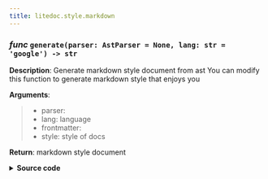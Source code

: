 ```yaml
---
title: litedoc.style.markdown
---
```

### ***func*** `generate(parser: AstParser = None, lang: str = 'google') -> str`



**Description**: Generate markdown style document from ast
You can modify this function to generate markdown style that enjoys you

**Arguments**:
> - parser:   
> - lang: language  
> - frontmatter:   
> - style: style of docs  

**Return**: markdown style document


<details>
<summary> <b>Source code</b> </summary>

```python
def generate(parser: AstParser, lang: str, frontmatter: Optional[dict]=None, style: str='google') -> str:
    """
    Generate markdown style document from ast
    You can modify this function to generate markdown style that enjoys you
    Args:
        parser:
        lang: language
        frontmatter:
        style: style of docs
    Returns:
        markdown style document
    """
    if frontmatter is not None:
        md = '---\n'
        for k, v in frontmatter.items():
            md += f'{k}: {v}\n'
        md += '---\n'
    else:
        md = ''
    '遍历函数'
    for func in parser.functions:
        if func.name.startswith('_'):
            continue
        if func.docs is not None and litedoc_hide in func.docs.reduction():
            continue
        md += func.markdown(lang)
    '遍历类'
    for cls in parser.classes:
        md += cls.markdown(lang)
    '遍历变量'
    for var in parser.variables:
        if var.docs is not None and litedoc_hide not in var.docs:
            md += f'### ***var*** `{var.name} = {var.value}`\n\n'
            if var.type != TypeHint.NO_TYPEHINT:
                md += f"- **{get_text(lang, 'type')}**: `{var.type}`\n\n"
            md += f"- **{get_text(lang, 'desc')}**: {var.docs}\n\n"
    return md
```
</details>

